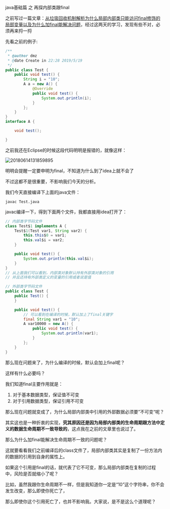 java基础篇 之 再探内部类跟final

之前写过一篇文章：[从垃圾回收机制解析为什么局部内部类只能访问final修饰的局部变量以及为什么加final能解决问题](https://blog.csdn.net/qq_41907991/article/details/80691485)，经过这两天的学习，发现有些不对，必须再来捋一捋

先看之前的例子:

```java
/**
 * @author dmz
 * @date Create in 22:28 2019/5/19
 */
public class Test {
    public void test() {
        String i = "10";
        A a = new A() {
            @Override
            public void test() {
                System.out.println(i);
            }
        };
    }
}
interface A {

    void test();

}
```

之前我还在Eclipse的时候这段代码明明是报错的，就像这样：

![20180614131859895](C:\Users\dell\Desktop\20180614131859895.png)

明明会提醒一定要申明为final，不知道为什么到了idea上就不会了

不过这都不是很重要，不影响我们今天的分析。

我们今天直接编译下上面的java文件：

```
javac Test.java
```

javac编译一下，得到下面两个文件，我都直接用idea打开了：

```java
// 内部类字节码文件
class Test$1 implements A {
    Test$1(Test var1, String var2) {
        this.this$0 = var1;
        this.val$i = var2;
    }

    public void test() {
        System.out.println(this.val$i);
    }
}
// 从上面我们可以看到，内部类对象默认持有外部类对象的引用
// 并且还持有外部类定义的变量的引用或者说是值
```

```java
// 外部类字节码文件
public class Test {
    public Test() {
    }

    public void test() {
        // 可以看到在编译的时候，默认加上了final关键字
        final String var1 = "10";
        A var10000 = new A() {
            public void test() {
                System.out.println(var1);
            }
        };
    }
}
```

那么现在问题来了，为什么编译的时候，默认会加上final呢？

这样有什么必要吗？

我们知道final主要作用就是：

1. 对于基本数据类型，保证值不可变
2. 对于引用数据类型，保证引用不可变

那么现在问题就变成了，为什么局部内部类中引用的外部数据必须要”不可变“呢？

其实这也是一种折衷的实现，**究其原因还是因为局部内部类的生命周期跟方法中定义的数据生命周期不一致导致的**，这点我在之前的文章里也说过了。

那么为什么加final能解决生命周期不一致的问题呢？

这就要看看我们之前编译后的class文件了，局部内部类其实是复制了一份方法内的数据的引用到自身的属性上。

如果这个引用是final的话，就代表了它不可变，那么局部内部类在复制的过程中，风险是否就缩小了呢？

比如，虽然我跟你生命周期不一样，但是我知道你一定是“10”这个字符串，你不会发生改变，那么即使你死亡了，

那么即使你这个引用死亡了，也并不影响我。大家说，是不是这么个道理呢？